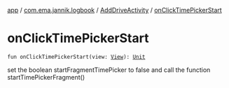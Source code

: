 [app](../../index.md) / [com.ema.jannik.logbook](../index.md) / [AddDriveActivity](index.md) / [onClickTimePickerStart](./on-click-time-picker-start.md)

# onClickTimePickerStart

`fun onClickTimePickerStart(view: `[`View`](https://developer.android.com/reference/android/view/View.html)`): `[`Unit`](https://kotlinlang.org/api/latest/jvm/stdlib/kotlin/-unit/index.html)

set the boolean startFragmentTimePicker to false and call the function startTimePickerFragment()


